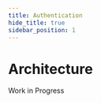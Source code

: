 ```yaml
---
title: Authentication
hide_title: true
sidebar_position: 1
---
```

# Architecture

Work in Progress
